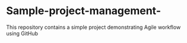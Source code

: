 # Sample-project-management-
This repository contains a simple project demonstrating Agile workflow using GitHub
